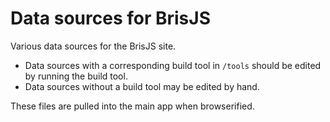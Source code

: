 Data sources for BrisJS
=======================

Various data sources for the BrisJS site.

* Data sources with a corresponding build tool in `/tools` should be edited by running the build tool.
* Data sources without a build tool may be edited by hand.

These files are pulled into the main app when browserified.

